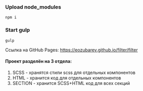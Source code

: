 ### Upload node_modules
```
npm i
```
### Start gulp
```
gulp
```
Ссылка на GitHub Pages:  https://eozubarev.github.io/filter/filter

#### Проект разделён на 3 отдела:

1. SCSS - хранятся стили scss для отдельных компонентов
2. HTML - хранится код для отдельных компонентов
3. SECTION - хранится SCSS+HTML код для всех секций
